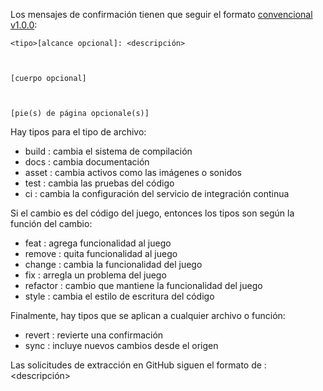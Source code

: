 Los mensajes de confirmación tienen que seguir el formato [convencional v1.0.0](https://www.conventionalcommits.org/es/v1.0.0/):

`<tipo>[alcance opcional]: <descripción>`

` `

`[cuerpo opcional]`

` `

`[pie(s) de página opcionale(s)]`

Hay tipos para el tipo de archivo:

- build : cambia el sistema de compilación
- docs  : cambia documentación
- asset : cambia activos como las imágenes o sonidos
- test  : cambia las pruebas del código
- ci    : cambia la configuración del servicio de integración continua

Si el cambio es del código del juego, entonces los tipos son según la función del cambio:

- feat     : agrega funcionalidad al juego
- remove   : quita funcionalidad al juego
- change   : cambia la funcionalidad del juego
- fix      : arregla un problema del juego
- refactor : cambio que mantiene la funcionalidad del juego
- style    : cambia el estilo de escritura del código

Finalmente, hay tipos que se aplican a cualquier archivo o función:

- revert : revierte una confirmación
- sync   : incluye nuevos cambios desde el origen

Las solicitudes de extracción en GitHub siguen el formato de <tipo>: <descripción>

